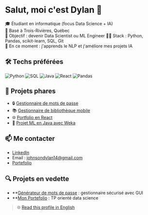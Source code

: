 # Salut, moi c'est Dylan 👋

🎓 Étudiant en informatique (focus Data Science + IA)  
📍 Basé à Trois-Rivières, Québec  
🎯 Objectif : devenir Data Scientist ou ML Engineer
👨‍💻 Stack : Python, Pandas, scikit-learn, SQL, Git  
🧠 En ce moment : j'apprends le NLP et j'améliore mes projets IA

## 🛠️ Techs préférées
![Python](https://img.shields.io/badge/-Python-3776AB?style=flat&logo=python&logoColor=white)
![SQL](https://img.shields.io/badge/-SQL-003B57?style=flat&logo=mysql&logoColor=white)
![Java](https://img.shields.io/badge/-Java-007396?style=flat&logo=java&logoColor=white)
![React](https://img.shields.io/badge/-React-61DAFB?style=flat&logo=react&logoColor=black)
![Pandas](https://img.shields.io/badge/-Pandas-150458?style=flat&logo=pandas)

## 📌 Projets phares

- 🔒 [Gestionnaire de mots de passe](https://github.com/Cuplan/Mdp_Gestionnaire)
- 📚 [Gestionnaire de bibliothèque mobile](https://github.com/Cuplan/gestion-biblio)
- 🌐 [Portfolio en React](https://github.com/Cuplan/Portfolio_Page)
- 🧠 [Projet ML en Java avec Weka](https://github.com/Cuplan/projetML)

## 📫 Me contacter
- [LinkedIn](https://www.linkedin.com/in/dylan-johnson-447681280)
- Email : johnsondylan14@gmail.com
- [Portefolio](https://dylan-johnson-dev.vercel.app)

## 🔍 Projets en vedette
- **[Générateur de mots de passe](https://github.com/Cuplan/Mdp_Gestionnaire.git) : gestionnaire sécurisé avec GUI
- **[Mon Portefolio](https://github.com/Cuplan/Portfolio_Page) : TP orienté data science

> 🌐 [Read this profile in English](README.md)

